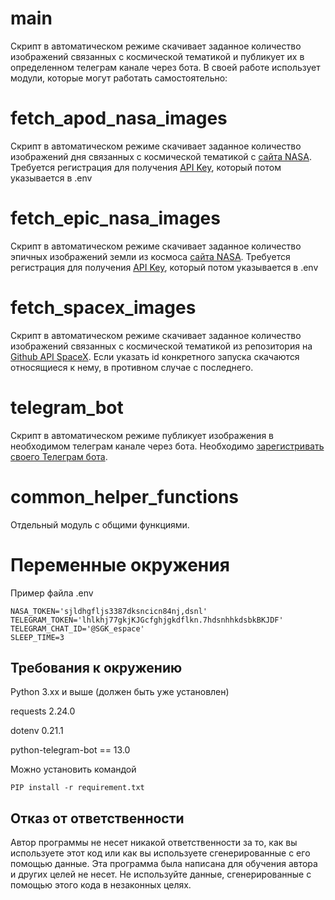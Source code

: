 # main
Скрипт в автоматическом режиме скачивает заданное количество изображений связанных с космической тематикой и публикует их в определенном телеграм канале через бота. В своей работе использует модули, которые могут работать самостоятельно:


# fetch_apod_nasa_images
Скрипт в автоматическом режиме скачивает заданное количество изображений дня связанных с космической тематикой с [сайта NASA](https://api.nasa.gov/#apod). Требуется регистрация для получения [API Key](https://api.nasa.gov/), который потом указывается в .env

# fetch_epic_nasa_images
Скрипт в автоматическом режиме скачивает заданное количество эпичных изображений земли из космоса [сайта NASA](https://api.nasa.gov/#epic). Требуется регистрация для получения [API Key](https://api.nasa.gov/), который потом указывается в .env

# fetch_spacex_images
Скрипт в автоматическом режиме скачивает заданное количество изображений связанных с космической тематикой из репозитория на [Github API SpaceX](https://github.com/r-spacex/SpaceX-API). Если указать id конкретного запуска скачаются относящиеся к нему, в противном случае с последнего.

# telegram_bot
Скрипт в автоматическом режиме публикует изображения в необходимом телеграм канале через бота. Необходимо [зарегистривать своего Телеграм бота](https://way23.ru/%D1%80%D0%B5%D0%B3%D0%B8%D1%81%D1%82%D1%80%D0%B0%D1%86%D0%B8%D1%8F-%D0%B1%D0%BE%D1%82%D0%B0-%D0%B2-telegram.html).

# common_helper_functions 
Отдельный модуль с общими функциями.
# Переменные окружения
Пример файла .env
``` 
NASA_TOKEN='sjldhgfljs3387dksncicn84nj,dsnl'
TELEGRAM_TOKEN='lhlkhj77gkjKJGcfghjgkdflkn.7hdsnhhkdsbkBKJDF'
TELEGRAM_CHAT_ID='@SGK_espace'
SLEEP_TIME=3
```

## Требования к окружению

Python 3.xx и выше (должен быть уже установлен)

requests 2.24.0

dotenv 0.21.1

python-telegram-bot == 13.0

Можно установить командой  
``` 
PIP install -r requirement.txt
```

## Отказ от ответственности

Автор программы не несет никакой ответственности за то, как вы используете этот код или как вы используете сгенерированные с его помощью данные. Эта программа была написана для обучения автора и других целей не несет. Не используйте данные, сгенерированные с помощью этого кода в незаконных целях.
